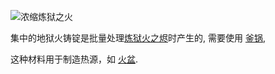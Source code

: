 ![浓缩炼狱之火](item:betterwithmods:material@17)

集中的地狱火铸锭是批量处理[炼狱火之烬](hellfire_dust.md)时产生的, 需要使用 [釜锅](../blocks/cauldron.md),
  

这种材料用于制造热源，如 [火盆](../blocks/hibachi.md).
